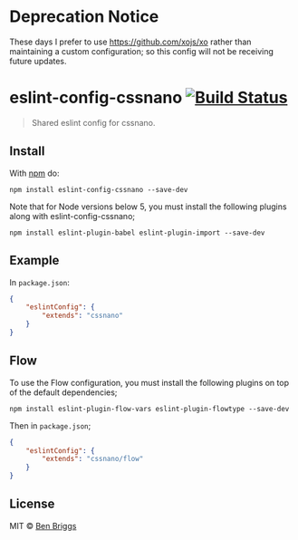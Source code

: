 # Deprecation Notice

These days I prefer to use https://github.com/xojs/xo rather than maintaining
a custom configuration; so this config will not be receiving future updates.

# eslint-config-cssnano [![Build Status](https://travis-ci.org/ben-eb/eslint-config-cssnano.svg?branch=master)][ci]

> Shared eslint config for cssnano.


## Install

With [npm](https://npmjs.org/package/eslint-config-cssnano) do:

```
npm install eslint-config-cssnano --save-dev
```

Note that for Node versions below 5, you must install the following plugins
along with eslint-config-cssnano;

```
npm install eslint-plugin-babel eslint-plugin-import --save-dev
```


## Example

In `package.json`:

```json
{
    "eslintConfig": {
        "extends": "cssnano"
    }
}
```


## Flow

To use the Flow configuration, you must install the following plugins on top
of the default dependencies;

```
npm install eslint-plugin-flow-vars eslint-plugin-flowtype --save-dev
```

Then in `package.json`;

```json
{
    "eslintConfig": {
        "extends": "cssnano/flow"
    }
}
```


## License

MIT © [Ben Briggs](http://beneb.info)


[ci]: https://travis-ci.org/ben-eb/eslint-config-cssnano
